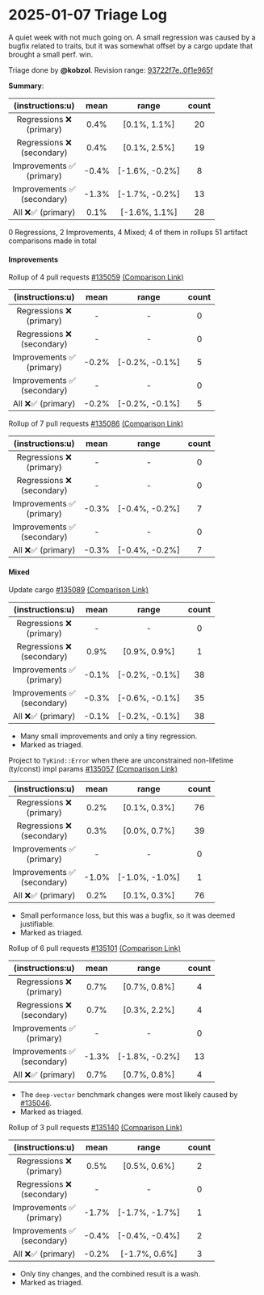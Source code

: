 # 2025-01-07 Triage Log

A quiet week with not much going on. A small regression was caused by a bugfix related to traits, but
it was somewhat offset by a cargo update that brought a small perf. win.

Triage done by **@kobzol**.
Revision range: [93722f7e..0f1e965f](https://perf.rust-lang.org/?start=93722f7ed56bcf27839a6355074095c4320b7d37&end=0f1e965fec3bc2f97b932e9dd8e85fca6d7faadc&absolute=false&stat=instructions%3Au)

**Summary**:

| (instructions:u)                   | mean  | range          | count |
|:----------------------------------:|:-----:|:--------------:|:-----:|
| Regressions ❌ <br /> (primary)    | 0.4%  | [0.1%, 1.1%]   | 20    |
| Regressions ❌ <br /> (secondary)  | 0.4%  | [0.1%, 2.5%]   | 19    |
| Improvements ✅ <br /> (primary)   | -0.4% | [-1.6%, -0.2%] | 8     |
| Improvements ✅ <br /> (secondary) | -1.3% | [-1.7%, -0.2%] | 13    |
| All ❌✅ (primary)                 | 0.1%  | [-1.6%, 1.1%]  | 28    |


0 Regressions, 2 Improvements, 4 Mixed; 4 of them in rollups
51 artifact comparisons made in total

#### Improvements

Rollup of 4 pull requests [#135059](https://github.com/rust-lang/rust/pull/135059) [(Comparison Link)](https://perf.rust-lang.org/compare.html?start=ac00fe89a121e9ca5e59c093c7c02aa296e55ece&end=319f5292a19951d13f3c79c04b3cf3d1501d9e79&stat=instructions:u)

| (instructions:u)                   | mean  | range          | count |
|:----------------------------------:|:-----:|:--------------:|:-----:|
| Regressions ❌ <br /> (primary)    | -     | -              | 0     |
| Regressions ❌ <br /> (secondary)  | -     | -              | 0     |
| Improvements ✅ <br /> (primary)   | -0.2% | [-0.2%, -0.1%] | 5     |
| Improvements ✅ <br /> (secondary) | -     | -              | 0     |
| All ❌✅ (primary)                 | -0.2% | [-0.2%, -0.1%] | 5     |


Rollup of 7 pull requests [#135086](https://github.com/rust-lang/rust/pull/135086) [(Comparison Link)](https://perf.rust-lang.org/compare.html?start=3f43b1a636738f41c48df073c5bcb97a97bf8459&end=8d2c06d151972fefa3f0bbf04ace3beede737145&stat=instructions:u)

| (instructions:u)                   | mean  | range          | count |
|:----------------------------------:|:-----:|:--------------:|:-----:|
| Regressions ❌ <br /> (primary)    | -     | -              | 0     |
| Regressions ❌ <br /> (secondary)  | -     | -              | 0     |
| Improvements ✅ <br /> (primary)   | -0.3% | [-0.4%, -0.2%] | 7     |
| Improvements ✅ <br /> (secondary) | -     | -              | 0     |
| All ❌✅ (primary)                 | -0.3% | [-0.4%, -0.2%] | 7     |


#### Mixed

Update cargo [#135089](https://github.com/rust-lang/rust/pull/135089) [(Comparison Link)](https://perf.rust-lang.org/compare.html?start=8d2c06d151972fefa3f0bbf04ace3beede737145&end=d13c80a6fdd915ec35d7882122e5f221e8f27a18&stat=instructions:u)

| (instructions:u)                   | mean  | range          | count |
|:----------------------------------:|:-----:|:--------------:|:-----:|
| Regressions ❌ <br /> (primary)    | -     | -              | 0     |
| Regressions ❌ <br /> (secondary)  | 0.9%  | [0.9%, 0.9%]   | 1     |
| Improvements ✅ <br /> (primary)   | -0.1% | [-0.2%, -0.1%] | 38    |
| Improvements ✅ <br /> (secondary) | -0.3% | [-0.6%, -0.1%] | 35    |
| All ❌✅ (primary)                 | -0.1% | [-0.2%, -0.1%] | 38    |

- Many small improvements and only a tiny regression.
- Marked as triaged.

Project to `TyKind::Error` when there are unconstrained non-lifetime (ty/const) impl params [#135057](https://github.com/rust-lang/rust/pull/135057) [(Comparison Link)](https://perf.rust-lang.org/compare.html?start=d13c80a6fdd915ec35d7882122e5f221e8f27a18&end=7349f6b50359fd1f11738765b8deec5ee02d8710&stat=instructions:u)

| (instructions:u)                   | mean  | range          | count |
|:----------------------------------:|:-----:|:--------------:|:-----:|
| Regressions ❌ <br /> (primary)    | 0.2%  | [0.1%, 0.3%]   | 76    |
| Regressions ❌ <br /> (secondary)  | 0.3%  | [0.0%, 0.7%]   | 39    |
| Improvements ✅ <br /> (primary)   | -     | -              | 0     |
| Improvements ✅ <br /> (secondary) | -1.0% | [-1.0%, -1.0%] | 1     |
| All ❌✅ (primary)                 | 0.2%  | [0.1%, 0.3%]   | 76    |

- Small performance loss, but this was a bugfix, so it was deemed justifiable.
- Marked as triaged.

Rollup of 6 pull requests [#135101](https://github.com/rust-lang/rust/pull/135101) [(Comparison Link)](https://perf.rust-lang.org/compare.html?start=ead4a8f53624f3b4a9ee833421fbf8a48bc07aca&end=1891c28669863bf7ed3ef8f43f2d3fa546f34861&stat=instructions:u)

| (instructions:u)                   | mean  | range          | count |
|:----------------------------------:|:-----:|:--------------:|:-----:|
| Regressions ❌ <br /> (primary)    | 0.7%  | [0.7%, 0.8%]   | 4     |
| Regressions ❌ <br /> (secondary)  | 0.7%  | [0.3%, 2.2%]   | 4     |
| Improvements ✅ <br /> (primary)   | -     | -              | 0     |
| Improvements ✅ <br /> (secondary) | -1.3% | [-1.8%, -0.2%] | 13    |
| All ❌✅ (primary)                 | 0.7%  | [0.7%, 0.8%]   | 4     |

- The `deep-vector` benchmark changes were most likely caused by [#135046](https://github.com/rust-lang/rust/pull/135046).
- Marked as triaged.

Rollup of 3 pull requests [#135140](https://github.com/rust-lang/rust/pull/135140) [(Comparison Link)](https://perf.rust-lang.org/compare.html?start=feb32c654619e50eda8408f9241d4cb7b948fea5&end=56f9e6f935f9b0d6e83092a0f86d4dbeb878f17d&stat=instructions:u)

| (instructions:u)                   | mean  | range          | count |
|:----------------------------------:|:-----:|:--------------:|:-----:|
| Regressions ❌ <br /> (primary)    | 0.5%  | [0.5%, 0.6%]   | 2     |
| Regressions ❌ <br /> (secondary)  | -     | -              | 0     |
| Improvements ✅ <br /> (primary)   | -1.7% | [-1.7%, -1.7%] | 1     |
| Improvements ✅ <br /> (secondary) | -0.4% | [-0.4%, -0.4%] | 2     |
| All ❌✅ (primary)                 | -0.2% | [-1.7%, 0.6%]  | 3     |

- Only tiny changes, and the combined result is a wash.
- Marked as triaged.
